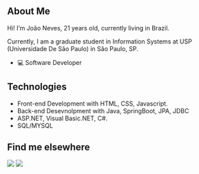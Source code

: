 ## About Me

Hi! I’m João Neves, 21 years old, currently living in Brazil.

Currently, I am a graduate student in Information Systems at USP (Universidade De São Paulo) in São Paulo, SP.
- 💻 Software Developer 


## Technologies

- Front-end Development with HTML, CSS, Javascript.
- Back-end Desevnolpment with Java, SpringBoot, JPA, JDBC
- ASP.NET, Visual Basic.NET, C#.
- SQL/MYSQL 

## Find me elsewhere

  <a href = "mailto:joaopedro.n@outlook.com.br" target="_blank"><img src="https://img.shields.io/badge/Microsoft_Outlook-0078D4?style=for-the-badge&logo=microsoft-outlook&logoColor=white" target="_blank"></a>
  <a href="https://www.linkedin.com/in/jo%C3%A3o-neves-42342a199/" target="_blank"><img src="https://img.shields.io/badge/-LinkedIn-%230077B5?style=for-the-badge&logo=linkedin&logoColor=white" target="_blank"></a> 

